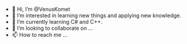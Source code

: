 - 👋 Hi, I’m @VenusKomet
- 👀 I’m interested in learning new things and applying new knowledge.
- 🌱 I’m currently learning C# and C++.
- 💞️ I’m looking to collaborate on ...
- 📫 How to reach me ...

<!---
VenusKomet/VenusKomet is a ✨ special ✨ repository because its `README.md` (this file) appears on your GitHub profile.
You can click the Preview link to take a look at your changes.
--->
